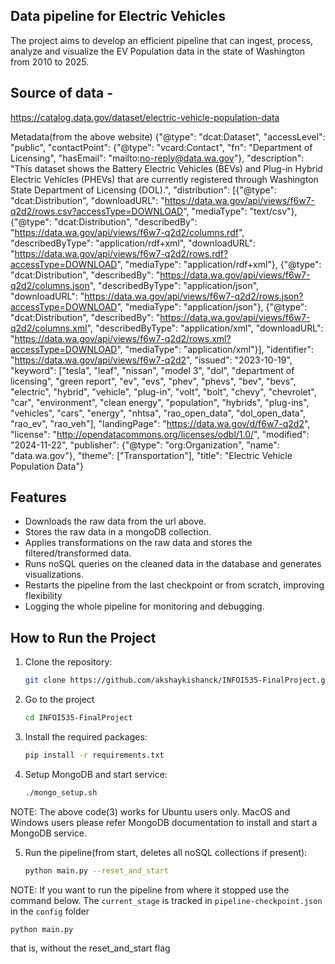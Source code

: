 ## Data pipeline for Electric Vehicles
The project aims to develop an efficient pipeline that can ingest, process, analyze and visualize the EV Population data in the state of Washington from 2010 to 2025.

## Source of data - 
https://catalog.data.gov/dataset/electric-vehicle-population-data

Metadata(from the above website)
{"@type": "dcat:Dataset", "accessLevel": "public", "contactPoint": {"@type": "vcard:Contact", "fn": "Department of Licensing", "hasEmail": "mailto:no-reply@data.wa.gov"}, "description": "This dataset shows the Battery Electric Vehicles (BEVs) and Plug-in Hybrid Electric Vehicles (PHEVs) that are currently registered through Washington State Department of Licensing (DOL).", "distribution": [{"@type": "dcat:Distribution", "downloadURL": "https://data.wa.gov/api/views/f6w7-q2d2/rows.csv?accessType=DOWNLOAD", "mediaType": "text/csv"}, {"@type": "dcat:Distribution", "describedBy": "https://data.wa.gov/api/views/f6w7-q2d2/columns.rdf", "describedByType": "application/rdf+xml", "downloadURL": "https://data.wa.gov/api/views/f6w7-q2d2/rows.rdf?accessType=DOWNLOAD", "mediaType": "application/rdf+xml"}, {"@type": "dcat:Distribution", "describedBy": "https://data.wa.gov/api/views/f6w7-q2d2/columns.json", "describedByType": "application/json", "downloadURL": "https://data.wa.gov/api/views/f6w7-q2d2/rows.json?accessType=DOWNLOAD", "mediaType": "application/json"}, {"@type": "dcat:Distribution", "describedBy": "https://data.wa.gov/api/views/f6w7-q2d2/columns.xml", "describedByType": "application/xml", "downloadURL": "https://data.wa.gov/api/views/f6w7-q2d2/rows.xml?accessType=DOWNLOAD", "mediaType": "application/xml"}], "identifier": "https://data.wa.gov/api/views/f6w7-q2d2", "issued": "2023-10-19", "keyword": ["tesla", "leaf", "nissan", "model 3", "dol", "department of licensing", "green report", "ev", "evs", "phev", "phevs", "bev", "bevs", "electric", "hybrid", "vehicle", "plug-in", "volt", "bolt", "chevy", "chevrolet", "car", "environment", "clean energy", "population", "hybrids", "plug-ins", "vehicles", "cars", "energy", "nhtsa", "rao_open_data", "dol_open_data", "rao_ev", "rao_veh"], "landingPage": "https://data.wa.gov/d/f6w7-q2d2", "license": "http://opendatacommons.org/licenses/odbl/1.0/", "modified": "2024-11-22", "publisher": {"@type": "org:Organization", "name": "data.wa.gov"}, "theme": ["Transportation"], "title": "Electric Vehicle Population Data"}


## Features
- Downloads the raw data from the url above.
- Stores the raw data in a mongoDB collection.
- Applies transformations on the raw data and stores the filtered/transformed data.
- Runs noSQL queries on the cleaned data in the database and generates visualizations.
- Restarts the pipeline from the last checkpoint or from scratch, improving flexibility
- Logging the whole pipeline for monitoring and debugging.
 
## How to Run the Project
1. Clone the repository:
   ```bash
   git clone https://github.com/akshaykishanck/INFOI535-FinalProject.git
2. Go to the project
   ```bash
   cd INFOI535-FinalProject
3. Install the required packages:
   ```bash
   pip install -r requirements.txt
4. Setup MongoDB and start service:
   ```bash
   ./mongo_setup.sh
NOTE: The above code(3) works for Ubuntu users only. MacOS and Windows users please refer MongoDB documentation to install and start a MongoDB service.

5. Run the pipeline(from start, deletes all noSQL collections if present):
   ```bash 
   python main.py --reset_and_start
   ```
NOTE: If you want to run the pipeline from where it stopped use the command below. The `current_stage` is tracked in `pipeline-checkpoint.json` in the `config` folder   
```
python main.py
```
that is, without the reset_and_start flag

